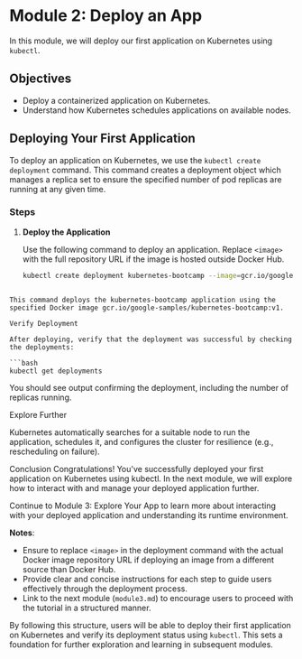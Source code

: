 # Module 2: Deploy an App

In this module, we will deploy our first application on Kubernetes using `kubectl`.

## Objectives

- Deploy a containerized application on Kubernetes.
- Understand how Kubernetes schedules applications on available nodes.

## Deploying Your First Application

To deploy an application on Kubernetes, we use the `kubectl create deployment` command. This command creates a deployment object which manages a replica set to ensure the specified number of pod replicas are running at any given time.

### Steps

1. **Deploy the Application**

   Use the following command to deploy an application. Replace `<image>` with the full repository URL if the image is hosted outside Docker Hub.

   ```bash
   kubectl create deployment kubernetes-bootcamp --image=gcr.io/google-samples/kubernetes-bootcamp:v1

    ```
 ```

This command deploys the kubernetes-bootcamp application using the specified Docker image gcr.io/google-samples/kubernetes-bootcamp:v1.

Verify Deployment

After deploying, verify that the deployment was successful by checking the deployments:

 ```bash
kubectl get deployments
 ```

You should see output confirming the deployment, including the number of replicas running.

Explore Further

Kubernetes automatically searches for a suitable node to run the application, schedules it, and configures the cluster for resilience (e.g., rescheduling on failure).

Conclusion
Congratulations! You've successfully deployed your first application on Kubernetes using kubectl. In the next module, we will explore how to interact with and manage your deployed application further.

Continue to Module 3: Explore Your App to learn more about interacting with your deployed application and understanding its runtime environment.



**Notes**:

- Ensure to replace `<image>` in the deployment command with the actual Docker image repository URL if deploying an image from a different source than Docker Hub.
- Provide clear and concise instructions for each step to guide users effectively through the deployment process.
- Link to the next module (`module3.md`) to encourage users to proceed with the tutorial in a structured manner.

By following this structure, users will be able to deploy their first application on Kubernetes and verify its deployment status using `kubectl`. This sets a foundation for further exploration and learning in subsequent modules.
